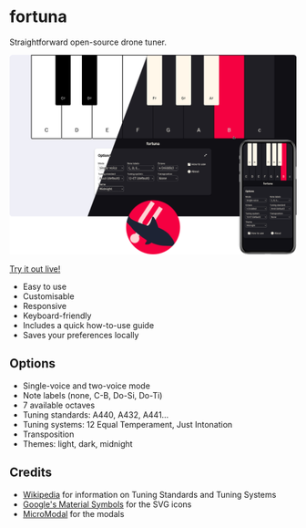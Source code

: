 # fortuna

Straightforward open-source drone tuner.

![fortuna screenshot](fortuna.png "Screenshot")

[Try it out live!](https://purewave0.github.io/fortuna)

- Easy to use
- Customisable
- Responsive
- Keyboard-friendly
- Includes a quick how-to-use guide
- Saves your preferences locally


## Options

- Single-voice and two-voice mode
- Note labels (none, C-B, Do-Si, Do-Ti)
- 7 available octaves
- Tuning standards: A440, A432, A441…
- Tuning systems: 12 Equal Temperament, Just Intonation
- Transposition
- Themes: light, dark, midnight


## Credits

- [Wikipedia](https://en.wikipedia.org/) for information on Tuning Standards and Tuning Systems
- [Google's Material Symbols](https://fonts.google.com/icons) for the SVG icons
- [MicroModal](https://micromodal.vercel.app/) for the modals
